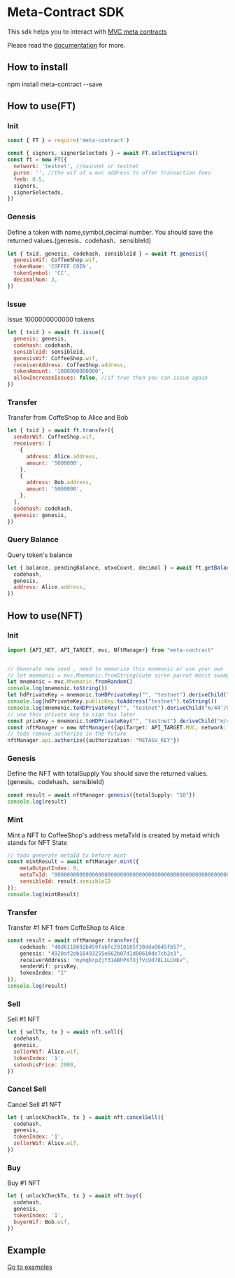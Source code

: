 # Meta-Contract SDK

This sdk helps you to interact with [MVC meta contracts][mvc]

Please read the [documentation][docs] for more.

## How to install

npm install meta-contract --save

## How to use(FT)

### Init

```js
const { FT } = require('meta-contract')

const { signers, signerSelecteds } = await FT.selectSigners()
const ft = new FT({
  network: 'testnet', //mainnet or testnet
  purse: '', //the wif of a mvc address to offer transaction fees
  feeb: 0.5,
  signers,
  signerSelecteds,
})
```

### Genesis

Define a token with name,symbol,decimal number.
You should save the returned values.(genesis、codehash、sensibleId)

```js
let { txid, genesis, codehash, sensibleId } = await ft.genesis({
  genesisWif: CoffeeShop.wif,
  tokenName: 'COFFEE COIN',
  tokenSymbol: 'CC',
  decimalNum: 3,
})
```

### Issue

Issue 1000000000000 tokens

```js
let { txid } = await ft.issue({
  genesis: genesis,
  codehash: codehash,
  sensibleId: sensibleId,
  genesisWif: CoffeeShop.wif,
  receiverAddress: CoffeeShop.address,
  tokenAmount: '1000000000000',
  allowIncreaseIssues: false, //if true then you can issue again
})
```

### Transfer

Transfer from CoffeShop to Alice and Bob

```js
let { txid } = await ft.transfer({
  senderWif: CoffeeShop.wif,
  receivers: [
    {
      address: Alice.address,
      amount: '5000000',
    },
    {
      address: Bob.address,
      amount: '5000000',
    },
  ],
  codehash: codehash,
  genesis: genesis,
})
```

### Query Balance

Query token's balance

```js
let { balance, pendingBalance, utxoCount, decimal } = await ft.getBalanceDetail({
  codehash,
  genesis,
  address: Alice.address,
})
```

## How to use(NFT)

### Init

```ts
import {API_NET, API_TARGET, mvc, NftManager} from "meta-contract"


// Generate new seed , need to memorize this mnemonic or use your own
// let mnemonic = mvc.Mnemonic.fromString(cute siren parrot merit swamp plate federal buddy sing tourist family tragic)
let mnemonic = mvc.Mnemonic.fromRandom()
console.log(mnemonic.toString())
let hdPrivateKey = mnemonic.toHDPrivateKey("", "testnet").deriveChild("m/44'/0'/0'");
console.log(hdPrivateKey.publicKey.toAddress("testnet").toString())
console.log(mnemonic.toHDPrivateKey("", "testnet").deriveChild("m/44'/0'/0'").privateKey.toString());
// use this private key to sign txs later
const privKey = mnemonic.toHDPrivateKey("", "testnet").deriveChild("m/44'/0'/0'").privateKey.toString()
const nftManager = new NftManager({apiTarget: API_TARGET.MVC, network: API_NET.TEST, purse: privKey});
// todo remove authorize in the future
nftManager.api.authorize({authorization: "METASV_KEY"})

```

### Genesis

Define the NFT with totalSupply
You should save the returned values.(genesis、codehash、sensibleId)

```ts
const result = await nftManager.genesis({totalSupply: "10"})
console.log(result)
```

### Mint

Mint a NFT to CoffeeShop's address
metaTxId is created by metaid which stands for NFT State

```js
// todo generate metaId tx before mint
const mintResult = await nftManager.mint({
    metaOutputIndex: 0,
    metaTxId: "0000000000000000000000000000000000000000000000000000000000000000",
    sensibleId: result.sensibleID
});
console.log(mintResult)
```

### Transfer

Transfer #1 NFT from CoffeShop to Alice

```ts
const result = await nftManager.transfer({
    codehash: "48d6118692b459fabfc2910105f38dda0645fb57",
    genesis: "4920af2eb18493255e662b07d1d80610de7cb2e3",
    receiverAddress: "mymqKrpZjY31ABhPXfXjfVcUd78L1LCHEv",
    senderWif: privKey,
    tokenIndex: "1"
});
console.log(result)
```

### Sell

Sell #1 NFT

```js
let { sellTx, tx } = await nft.sell({
  codehash,
  genesis,
  sellerWif: Alice.wif,
  tokenIndex: '1',
  satoshisPrice: 2000,
})
```

### Cancel Sell

Cancel Sell #1 NFT

```js
let { unlockCheckTx, tx } = await nft.cancelSell({
  codehash,
  genesis,
  tokenIndex: '1',
  sellerWif: Alice.wif,
})
```

### Buy

Buy #1 NFT

```js
let { unlockCheckTx, tx } = await nft.buy({
  codehash,
  genesis,
  tokenIndex: '1',
  buyerWif: Bob.wif,
})
```

## Example

<a href="http://gitlab2.showpay.top/front-end/meta-contract/-/tree/master/examples">Go to examples</a>

[docs]: ''
[mvc]: ''
